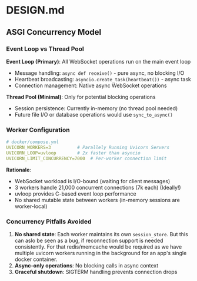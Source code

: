 # DESIGN.md

## ASGI Concurrency Model

### Event Loop vs Thread Pool

**Event Loop (Primary)**: All WebSocket operations run on the main event loop
- Message handling: `async def receive()` - pure async, no blocking I/O
- Heartbeat broadcasting: `asyncio.create_task(heartbeat())` - async task
- Connection management: Native async WebSocket operations

**Thread Pool (Minimal)**: Only for potential blocking operations
- Session persistence: Currently in-memory (no thread pool needed)
- Future file I/O or database operations would use `sync_to_async()`

### Worker Configuration

```yaml
# docker/compose.yml
UVICORN_WORKERS=3          # Parallely Running Uvicorn Servers
UVICORN_LOOP=uvloop        # 2x faster than asyncio
UVICORN_LIMIT_CONCURRENCY=7000  # Per-worker connection limit
```

**Rationale**: 
- WebSocket workload is I/O-bound (waiting for client messages)
- 3 workers handle 21,000 concurrent connections (7k each) (Ideally!)
- uvloop provides C-based event loop performance
- No shared mutable state between workers (in-memory sessions are worker-local)

### Concurrency Pitfalls Avoided

1. **No shared state**: Each worker maintains its own `session_store`. But this can aslo be seen as a bug, if reconnection support is needed consistently. For that redis/memcache would be required as we have multiple uvicorn workers running in the background for an app's single docker container.
2. **Async-only operations**: No blocking calls in async context
3. **Graceful shutdown**: SIGTERM handling prevents connection drops
